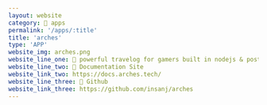 ```yaml
---
layout: website
category: 🏬 apps
permalink: '/apps/:title'
title: 'arches'
type: 'APP'
website_img: arches.png
website_line_one: 🐚 powerful travelog for gamers built in nodejs & postgresql
website_line_two: 🚀 Documentation Site
website_link_two: https://docs.arches.tech/
website_line_three: 👾 Github
website_link_three: https://github.com/insanj/arches
---
```

